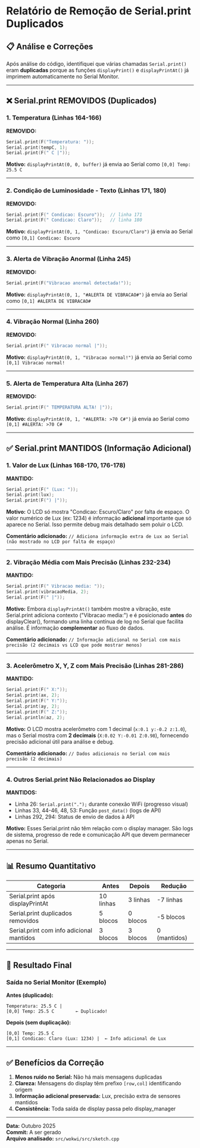 # Relatório de Remoção de Serial.print Duplicados

## 📋 Análise e Correções

Após análise do código, identifiquei que várias chamadas `Serial.print()` eram **duplicadas** porque as funções `displayPrint()` e `displayPrintAt()` já imprimem automaticamente no Serial Monitor.

---

## ❌ Serial.print REMOVIDOS (Duplicados)

### 1. Temperatura (Linhas 164-166)
**REMOVIDO:**
```cpp
Serial.print(F("Temperatura: "));
Serial.print(tempC, 1);
Serial.print(F(" C |"));
```

**Motivo:** `displayPrintAt(0, 0, buffer)` já envia ao Serial como `[0,0] Temp: 25.5 C`

---

### 2. Condição de Luminosidade - Texto (Linhas 171, 180)
**REMOVIDO:**
```cpp
Serial.print(F(" Condicao: Escuro"));  // linha 171
Serial.print(F(" Condicao: Claro"));   // linha 180
```

**Motivo:** `displayPrintAt(0, 1, "Condicao: Escuro/Claro")` já envia ao Serial como `[0,1] Condicao: Escuro`

---

### 3. Alerta de Vibração Anormal (Linha 245)
**REMOVIDO:**
```cpp
Serial.print(F("Vibracao anormal detectada!"));
```

**Motivo:** `displayPrintAt(0, 1, "#ALERTA DE VIBRACAO#")` já envia ao Serial como `[0,1] #ALERTA DE VIBRACAO#`

---

### 4. Vibração Normal (Linha 260)
**REMOVIDO:**
```cpp
Serial.print(F(" Vibracao normal |"));
```

**Motivo:** `displayPrintAt(0, 1, "Vibracao normal!")` já envia ao Serial como `[0,1] Vibracao normal!`

---

### 5. Alerta de Temperatura Alta (Linha 267)
**REMOVIDO:**
```cpp
Serial.print(F(" TEMPERATURA ALTA! |"));
```

**Motivo:** `displayPrintAt(0, 1, "#ALERTA: >70 C#")` já envia ao Serial como `[0,1] #ALERTA: >70 C#`

---

## ✅ Serial.print MANTIDOS (Informação Adicional)

### 1. Valor de Lux (Linhas 168-170, 176-178)
**MANTIDO:**
```cpp
Serial.print(F(" (Lux: "));
Serial.print(lux);
Serial.print(F(") |"));
```

**Motivo:** O LCD só mostra "Condicao: Escuro/Claro" por falta de espaço. O valor numérico de Lux (ex: 1234) é informação **adicional** importante que só aparece no Serial. Isso permite debug mais detalhado sem poluir o LCD.

**Comentário adicionado:** `// Adiciona informação extra de Lux ao Serial (não mostrado no LCD por falta de espaço)`

---

### 2. Vibração Média com Mais Precisão (Linhas 232-234)
**MANTIDO:**
```cpp
Serial.print(F(" Vibracao media: "));
Serial.print(vibracaoMedia, 2);
Serial.print(F(" |"));
```

**Motivo:** Embora `displayPrintAt()` também mostre a vibração, este Serial.print adiciona contexto ("Vibracao media:") e é posicionado **antes** do displayClear(), formando uma linha contínua de log no Serial que facilita análise. É informação **complementar** ao fluxo de dados.

**Comentário adicionado:** `// Informação adicional no Serial com mais precisão (2 decimais vs LCD que pode mostrar menos)`

---

### 3. Acelerômetro X, Y, Z com Mais Precisão (Linhas 281-286)
**MANTIDO:**
```cpp
Serial.print(F(" X:"));
Serial.print(ax, 2);
Serial.print(F(" Y:"));
Serial.print(ay, 2);
Serial.print(F(" Z:"));
Serial.println(az, 2);
```

**Motivo:** O LCD mostra acelerômetro com 1 decimal (`x:0.1 y:-0.2 z:1.0`), mas o Serial mostra com **2 decimais** (`X:0.02 Y:-0.01 Z:0.98`), fornecendo precisão adicional útil para análise e debug.

**Comentário adicionado:** `// Dados adicionais no Serial com mais precisão (2 decimais)`

---

### 4. Outros Serial.print Não Relacionados ao Display
**MANTIDOS:**
- Linha 26: `Serial.print(".");` durante conexão WiFi (progresso visual)
- Linhas 33, 44-46, 48, 53: Função `post_data()` (logs de API)
- Linhas 292, 294: Status de envio de dados à API

**Motivo:** Esses Serial.print não têm relação com o display manager. São logs de sistema, progresso de rede e comunicação API que devem permanecer apenas no Serial.

---

## 📊 Resumo Quantitativo

| Categoria | Antes | Depois | Redução |
|-----------|-------|--------|---------|
| Serial.print após displayPrintAt | 10 linhas | 3 linhas | -7 linhas |
| Serial.print duplicados removidos | 5 blocos | 0 blocos | -5 blocos |
| Serial.print com info adicional mantidos | 3 blocos | 3 blocos | 0 (mantidos) |

---

## 🎯 Resultado Final

### Saída no Serial Monitor (Exemplo)

**Antes (duplicado):**
```
Temperatura: 25.5 C |
[0,0] Temp: 25.5 C        ← Duplicado!
```

**Depois (sem duplicação):**
```
[0,0] Temp: 25.5 C
[0,1] Condicao: Claro (Lux: 1234) |  ← Info adicional de Lux
```

---

## ✅ Benefícios da Correção

1. **Menos ruído no Serial:** Não há mais mensagens duplicadas
2. **Clareza:** Mensagens do display têm prefixo `[row,col]` identificando origem
3. **Informação adicional preservada:** Lux, precisão extra de sensores mantidos
4. **Consistência:** Toda saída de display passa pelo display_manager

---

**Data:** Outubro 2025  
**Commit:** A ser gerado  
**Arquivo analisado:** `src/wokwi/src/sketch.cpp`

